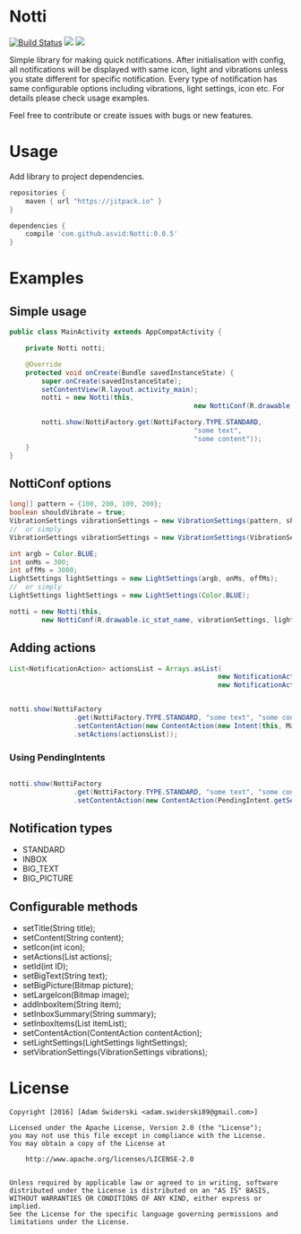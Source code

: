 # Notti 
[![Build Status](https://travis-ci.org/asvid/Notti.svg?branch=master)](https://travis-ci.org/asvid/Notti)
[![](https://jitpack.io/v/asvid/Notti.svg)](https://jitpack.io/#asvid/Notti)
<a href="http://www.methodscount.com/?lib=com.github.asvid%3ANotti%3A0.0.5"><img src="https://img.shields.io/badge/Methods and size-49 | 7 KB-e91e63.svg"/></a>


Simple library for making quick notifications. After initialisation with config, all notifications will be displayed with same icon, light and vibrations unless you state different for specific notification. 
Every type of notification has same configurable options including vibrations, light settings, icon etc. For details please check usage examples.

Feel free to contribute or create issues with bugs or new features.
 
# Usage
Add library to project dependencies.

```groovy
repositories {
    maven { url "https://jitpack.io" }
}

dependencies {
    compile 'com.github.asvid:Notti:0.0.5'
}
```
# Examples

## Simple usage
```java
public class MainActivity extends AppCompatActivity {

    private Notti notti;

    @Override
    protected void onCreate(Bundle savedInstanceState) {
        super.onCreate(savedInstanceState);
        setContentView(R.layout.activity_main);
        notti = new Notti(this,
                                              new NottiConf(R.drawable.ic_stat_name));

        notti.show(NottiFactory.get(NottiFactory.TYPE.STANDARD,
                                              "some text", 
                                              "some content"));
    }
}
```
## NottiConf options
```java
long[] pattern = {100, 200, 100, 200};
boolean shouldVibrate = true;
VibrationSettings vibrationSettings = new VibrationSettings(pattern, shouldVibrate);
//  or simply
VibrationSettings vibrationSettings = new VibrationSettings(VibrationSettings.STD_VIBRATION);

int argb = Color.BLUE;
int onMs = 300;
int offMs = 3000;
LightSettings lightSettings = new LightSettings(argb, onMs, offMs);
//  or simply
LightSettings lightSettings = new LightSettings(Color.BLUE); 

notti = new Notti(this,
        new NottiConf(R.drawable.ic_stat_name, vibrationSettings, lightSettings).setSameID(false));
```


## Adding actions
```java
List<NotificationAction> actionsList = Arrays.asList(
                                                    new NotificationAction("action", intent, this),
                                                    new NotificationAction("action 2", intent, this));


notti.show(NottiFactory
                .get(NottiFactory.TYPE.STANDARD, "some text", "some content")
                .setContentAction(new ContentAction(new Intent(this, MainActivity.class), this))
                .setActions(actionsList));
```
### Using PendingIntents
```java

notti.show(NottiFactory
                .get(NottiFactory.TYPE.STANDARD, "some text", "some content")
                .setContentAction(new ContentAction(PendingIntent.getService(context, 0, intent, 0))));
```

## Notification types
- STANDARD
- INBOX
- BIG_TEXT
- BIG_PICTURE

## Configurable methods
- setTitle(String title);
- setContent(String content);
- setIcon(int icon);
- setActions(List<NotificationAction> actions);
- setId(int ID);
- setBigText(String text);
- setBigPicture(Bitmap picture);
- setLargeIcon(Bitmap image);
- addInboxItem(String item);
- setInboxSummary(String summary);
- setInboxItems(List<String> itemList);
- setContentAction(ContentAction contentAction);
- setLightSettings(LightSettings lightSettings);
- setVibrationSettings(VibrationSettings vibrations);

# License

    Copyright [2016] [Adam Świderski <adam.swiderski89@gmail.com>]
    
    Licensed under the Apache License, Version 2.0 (the "License");
    you may not use this file except in compliance with the License.
    You may obtain a copy of the License at
    
    	http://www.apache.org/licenses/LICENSE-2.0
        
    
    Unless required by applicable law or agreed to in writing, software
    distributed under the License is distributed on an "AS IS" BASIS,
    WITHOUT WARRANTIES OR CONDITIONS OF ANY KIND, either express or implied.
    See the License for the specific language governing permissions and
    limitations under the License.

